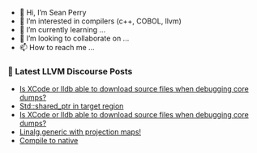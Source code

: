 - 👋 Hi, I’m Sean Perry
- 👀 I’m interested in compilers (c++, COBOL, llvm)
- 🌱 I’m currently learning ...
- 💞️ I’m looking to collaborate on ...
- 📫 How to reach me ...

<!---
s66perry/s66perry is a ✨ special ✨ repository because its `README.md` (this file) appears on your GitHub profile.
You can click the Preview link to take a look at your changes.
--->
### 📕 Latest LLVM Discourse Posts

<!-- DISCOURSE-LLVM:START -->
- [Is XCode or lldb able to download source files when debugging core dumps?](https://discourse.llvm.org/t/is-xcode-or-lldb-able-to-download-source-files-when-debugging-core-dumps/62226#post_2)
- [Std::shared_ptr in target region](https://discourse.llvm.org/t/std-shared-ptr-in-target-region/60652#post_10)
- [Is XCode or lldb able to download source files when debugging core dumps?](https://discourse.llvm.org/t/is-xcode-or-lldb-able-to-download-source-files-when-debugging-core-dumps/62226#post_1)
- [Linalg.generic with projection maps!](https://discourse.llvm.org/t/linalg-generic-with-projection-maps/62225#post_1)
- [Compile to native](https://discourse.llvm.org/t/compile-to-native/62196#post_5)
<!-- DISCOURSE-LLVM:END -->
